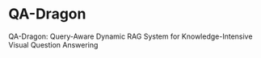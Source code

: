 # QA-Dragon
QA-Dragon: Query-Aware Dynamic RAG System for Knowledge-Intensive Visual Question Answering
